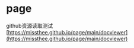 # page
github资源读取测试  
[https://missthee.github.io/page/main/docviewer](https://missthee.github.io/page/main/docviewer)
